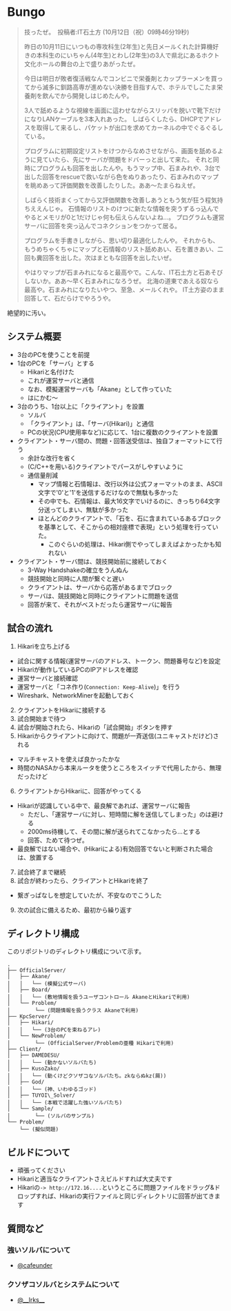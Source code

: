 # Bungo

> 技ったぜ。　投稿者:IT石土方 (10月12日（祝）09時46分19秒)
>
> 昨日の10月11日にいつもの専攻科生(2年生)と先日メールくれた計算機好きの本科生のにいちゃん(4年生)とわし(2年生)の3人で県北にあるホクト文化ホールの舞台の上で盛りあがったぜ。
>
> 今日は明日が敗者復活戦なんでコンビニで栄養剤とカップラーメンを買ってから滅多に釧路高専が進めない決勝を目指すんで、ホテルでしこたま栄養剤を飲んでから開発しはじめたんや。
>
> 3人で舐めるような視線を画面に這わせながらスリッパを脱いで靴下だけになりLANケーブルを3本入れあった。
> しばらくしたら、DHCPでアドレスを取得して来るし、パケットが出口を求めてカーネルの中でぐるぐるしている。
>
> プログラムに初期設定リストをけつからなめさせながら、画面を舐めるように見ていたら、先にサーバが問題をドバーっと出して来た。
> それと同時にプログラムも回答を出したんや。もうマップ中、石まみれや、3台で出した回答をrescueで救いながら色をぬりあったり、石まみれのマップを眺めあって評価関数を改善したりした。ああ〜たまらねえぜ。
>
> しばらく技術まくってから又評価関数を改善しあうともう気が狂う程気持ちええんじゃ。
> 石情報のリストのけつに新たな情報を突うずるっ込んでやるとメモリが0と1だけじゃ何も伝えらんないよね…。
> プログラムも運営サーバに回答を突っ込んでコネクションをつかって居る。
>
> プログラムを手書きしながら、思い切り最適化したんや。
> それからも、もうめちゃくちゃにマップと石情報のリスト舐めあい、石を置きあい、二回も糞回答を出した。次はまともな回答を出したいぜ。
>
> やはりマップが石まみれになると最高やで。こんな、IT石土方と石あそびしないか。ああ〜早く石まみれになろうぜ。
> 北海の道東であえる奴なら最高や。石まみれになりたいやつ、至急、メールくれや。
> IT土方姿のまま回答して、石だらけでやろうや。

絶望的に汚い。


## システム概要

* 3台のPCを使うことを前提
* 1台のPCを「サーバ」とする
  * Hikariと名付けた
  * これが運営サーバと通信
  * なお、模擬運営サーバも「Akane」として作っていた
  * はにかむ～
* 3台のうち、1台以上に「クライアント」を設置
  * ソルバ
  * 「クライアント」は、「サーバ(Hikari)」と通信
  * PCの状況(CPU使用率など)に応じて、1台に複数のクライアントを設置
* クライアント・サーバ間の、問題・回答送受信は、独自フォーマットにて行う
  * 余計な改行を省く
  * (C/C++を用いる)クライアントでパースがしやすいように
  * 通信量削減
    * マップ情報と石情報は、改行以外は公式フォーマットのまま、ASCII文字で'0'と'1'を送信するだけなので無駄も多かった
	* その中でも、石情報は、最大16文字でいけるのに、きっちり64文字分送ってしまい、無駄が多かった
	* ほとんどのクライアントで、「石を、石に含まれているあるブロックを基準として、そこからの相対座標で表現」という処理を行っていた。
	  * このぐらいの処理は、Hikari側でやってしまえばよかったかも知れない
* クライアント・サーバ間は、競技開始前に接続しておく
  * 3-Way Handshakeの確立をうんぬん
  * 競技開始と同時に人間が繋ぐと遅い
  * クライアントは、サーバから応答があるまでブロック
  * サーバは、競技開始と同時にクライアントに問題を送信
  * 回答が来て、それがベストだったら運営サーバに報告


## 試合の流れ

1. Hikariを立ち上げる
  * 試合に関する情報(運営サーバのアドレス、トークン、問題番号など)を設定
  * Hikariが動作しているPCのIPアドレスを確認
  * 運営サーバと接続確認
  * 運営サーバと「コネ作り(`Connection: Keep-Alive`)」を行う
  * Wireshark、NetworkMinerを起動しておく
2. クライアントをHikariに接続する
3. 試合開始まで待つ
4. 試合が開始されたら、Hikariの「試合開始」ボタンを押す
5. Hikariからクライアントに向けて、問題が一斉送信(ユニキャストだけど)される
  * マルチキャストを使えば良かったかな
  * 時間のNASAから本来ルータを使うところをスイッチで代用したから、無理だったけど
6. クライアントからHikariに、回答がやってくる
  * Hikariが認識している中で、最良解であれば、運営サーバに報告
    * ただし、「運営サーバに対し、短時間に解を送信してしまった」のは避ける
	* 2000ms待機して、その間に解が送られてこなかったら…とする
	* 回答、ためて待つぜ。
  * 最良解ではない場合や、(Hikariによる)有効回答でないと判断された場合は、放置する
7. 試合終了まで継続
8. 試合が終わったら、クライアントとHikariを終了
  * 繋ぎっぱなしを想定していたが、不安なのでこうした
9. 次の試合に備えるため、最初から繰り返す


## ディレクトリ構成
このリポジトリのディレクトリ構成について示す。
~~~~
.
├── OfficialServer/
│   ├── Akane/
│   │   └── (模擬公式サーバ)
│   ├── Board/
│   │   └── (敷地情報を扱うユーザコントロール AkaneとHikariで利用)
│   └── Problem/
│        └── (問題情報を扱うクラス Akaneで利用)
├── KpcServer/
│   ├── Hikari/
│   │   └── (3台のPCを束ねるアレ)
│   └── NewProblem/
│        └── (OfficialServer/Problemの亜種 Hikariで利用)
├── Client/
│   ├── DAMEDESU/
│   │   └── (動かないソルバたち)
│   ├── KusoZako/
│   │   └── (動くけどクソザコなソルバたち。zkならぬkz(屑))
│   ├── God/
│   │   └── (神、いわゆるゴッド)
│   ├── TUYOI\_Solver/
│   │   └── (本戦で活躍した強いソルバたち)
│   └── Sample/
│        └── (ソルバのサンプル)
└── Problem/
    └── (擬似問題)
~~~~


## ビルドについて

* 頑張ってください
* Hikariと適当なクライアントさえビルドすれば大丈夫です
* Hikariの`-> http://172.16....`というところに問題ファイルをドラッグ&ドロップすれば、Hikariの実行ファイルと同じディレクトリに回答が出てきます

## 質問など

### 強いソルバについて
* [@cafeunder](https://twitter.com/cafeunder)

### クソザコソルバとシステムについて
* [@\_\_lrks\_\_](https://twitter.com/__lrks__)
